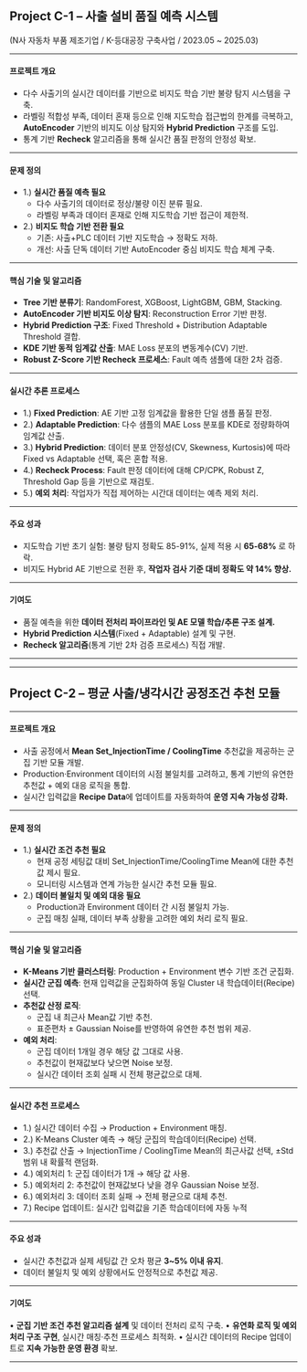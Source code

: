 ## Project C-1 – 사출 설비 품질 예측 시스템
(N사 자동차 부품 제조기업 / K-등대공장 구축사업 / 2023.05 ~ 2025.03)

---

#### 프로젝트 개요

- 다수 사출기의 실시간 데이터를 기반으로 비지도 학습 기반 불량 탐지 시스템을 구축.
- 라벨링 적합성 부족, 데이터 혼재 등으로 인해 지도학습 접근법의 한계를 극복하고, **AutoEncoder** 기반의 비지도 이상 탐지와 **Hybrid Prediction** 구조를 도입.
- 통계 기반 **Recheck** 알고리즘을 통해 실시간 품질 판정의 안정성 확보.


---

#### 문제 정의
- 1.) **실시간 품질 예측 필요**
  - 다수 사출기의 데이터로 정상/불량 이진 분류 필요.
  - 라벨링 부족과 데이터 혼재로 인해 지도학습 기반 접근이 제한적.
- 2.) **비지도 학습 기반 전환 필요**
  - 기존: 사출+PLC 데이터 기반 지도학습 → 정확도 저하.
  - 개선: 사출 단독 데이터 기반 AutoEncoder 중심 비지도 학습 체계 구축.

---

#### 핵심 기술 및 알고리즘
- **Tree 기반 분류기**: RandomForest, XGBoost, LightGBM, GBM, Stacking.
- **AutoEncoder 기반 비지도 이상 탐지**: Reconstruction Error 기반 판정.
- **Hybrid Prediction 구조**: Fixed Threshold + Distribution Adaptable Threshold 결합.
- **KDE 기반 동적 임계값 산출**: MAE Loss 분포의 변동계수(CV) 기반.
- **Robust Z-Score 기반 Recheck 프로세스**: Fault 예측 샘플에 대한 2차 검증.

---


#### 실시간 추론 프로세스

- 1.) **Fixed Prediction**: AE 기반 고정 임계값을 활용한 단일 샘플 품질 판정.
- 2.) **Adaptable Prediction**: 다수 샘플의 MAE Loss 분포를 KDE로 정량화하여 임계값 산출.
- 3.) **Hybrid Prediction**: 데이터 분포 안정성(CV, Skewness, Kurtosis)에 따라 Fixed vs Adaptable 선택, 혹은 혼합 적용.
- 4.) **Recheck Process**: Fault 판정 데이터에 대해 CP/CPK, Robust Z, Threshold Gap 등을 기반으로 재검토.
- 5.) **예외 처리**: 작업자가 직접 제어하는 시간대 데이터는 예측 제외 처리.


--- 

#### 주요 성과

- 지도학습 기반 초기 실험: 불량 탐지 정확도 85-91%, 실제 적용 시 **65-68%** 로 하락.
- 비지도 Hybrid AE 기반으로 전환 후, **작업자 검사 기준 대비 정확도 약 14% 향상.**

---

#### 기여도

- 품질 예측을 위한 **데이터 전처리 파이프라인 및 AE 모델 학습/추론 구조 설계.**
- **Hybrid Prediction 시스템**(Fixed + Adaptable) 설계 및 구현.
- **Recheck 알고리즘**(통계 기반 2차 검증 프로세스) 직접 개발.


---
---
## Project C-2 – 평균 사출/냉각시간 공정조건 추천 모듈

---

#### 프로젝트 개요

- 사출 공정에서 **Mean Set_InjectionTime / CoolingTime** 추천값을 제공하는 군집 기반 모듈 개발.
- Production·Environment 데이터의 시점 불일치를 고려하고, 통계 기반의 유연한 추천값 + 예외 대응 로직을 통합.
- 실시간 입력값을 **Recipe Data**에 업데이트를 자동화하여 **운영 지속 가능성 강화.**

---

#### 문제 정의

- 1.) **실시간 조건 추천 필요**
  - 현재 공정 세팅값 대비 Set_InjectionTime/CoolingTime Mean에 대한 추천값 제시 필요.
  - 모니터링 시스템과 연계 가능한 실시간 추천 모듈 필요.
- 2.) **데이터 불일치 및 예외 대응 필요**
  - Production과 Environment 데이터 간 시점 불일치 가능.
  - 군집 매칭 실패, 데이터 부족 상황을 고려한 예외 처리 로직 필요.


---

#### 핵심 기술 및 알고리즘

- **K-Means 기반 클러스터링**: Production + Environment 변수 기반 조건 군집화.
- **실시간 군집 예측**: 현재 입력값을 군집화하여 동일 Cluster 내 학습데이터(Recipe) 선택.
- **추천값 산정 로직**:
  - 군집 내 최근사 Mean값 기반 추천.
  - 표준편차 ± Gaussian Noise를 반영하여 유연한 추천 범위 제공.
- **예외 처리**:
  - 군집 데이터 1개일 경우 해당 값 그대로 사용.
  - 추천값이 현재값보다 낮으면 Noise 보정.
  - 실시간 데이터 조회 실패 시 전체 평균값으로 대체.


---

#### 실시간 추천 프로세스

- 1.) 실시간 데이터 수집 → Production + Environment 매칭.
- 2.) K-Means Cluster 예측 → 해당 군집의 학습데이터(Recipe) 선택.
- 3.) 추천값 산출 → InjectionTime / CoolingTime Mean의 최근사값 선택, ±Std 범위 내 확률적 랜덤화.
- 4.) 예외처리 1: 군집 데이터가 1개 → 해당 값 사용.
- 5.) 예외처리 2: 추천값이 현재값보다 낮을 경우 Gaussian Noise 보정.
- 6.) 예외처리 3: 데이터 조회 실패 → 전체 평균으로 대체 추천.
- 7.) Recipe 업데이트: 실시간 입력값을 기존 학습데이터에 자동 누적

---

#### 주요 성과

- 실시간 추천값과 실제 세팅값 간 오차 평균 **3~5% 이내 유지**.
- 데이터 불일치 및 예외 상황에서도 안정적으로 추천값 제공.


---

#### 기여도

•	**군집 기반 조건 추천 알고리즘 설계** 및 데이터 전처리 로직 구축.
•	**유연화 로직 및 예외처리 구조 구현**, 실시간 매칭·추천 프로세스 최적화.
•	실시간 데이터의 Recipe 업데이트로 **지속 가능한 운영 환경** 확보.


---
